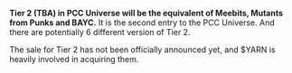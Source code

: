**Tier 2 (TBA) in PCC Universe will be the equivalent of Meebits, Mutants from Punks and BAYC.** It is the second entry to the PCC Universe. And there are potentially 6 different version of Tier 2.

The sale for Tier 2 has not been officially announced yet, and $YARN is heavily involved in acquiring them.

